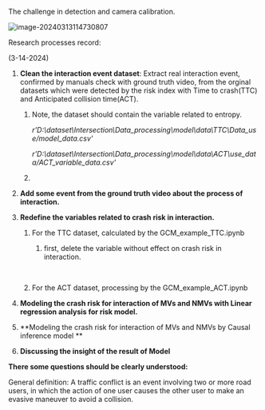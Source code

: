 The challenge in detection and camera calibration.

![image-20240313114730807](E:\Github\yanzhangcun.github.io\_posts\image-20240313114730807.png)



















Research processes record:

(3-14-2024)

1. **Clean the interaction event dataset**: Extract real interaction event, confirmed by manuals  check with ground truth video, from the orginal datasets which were detected by the risk index with Time to crash(TTC) and Anticipated collision time(ACT).

   1. Note, the dataset should contain the variable related to entropy.

      *r'D:\dataset\Intersection\Data_processing\model\data\TTC\Data_use/model_data.csv'*

      *r'D:\dataset\Intersection\Data_processing\model\data\ACT\use_data/ACT_variable_data.csv'*

   2. 

2. **Add some event from the ground truth video about the process of interaction.**

   

3. **Redefine the variables related to crash risk in interaction.**  

   1. For the TTC dataset, calculated by the GCM_example_TTC.ipynb

      1. first, delete the variable without effect on crash risk in interaction.

      ​	

   2. For the ACT dataset, processing by the GCM_example_ACT.ipynb

   

4. **Modeling the crash risk for interaction of MVs and NMVs with Linear regression analysis for risk model.**

   

5. **Modeling the crash risk for interaction of MVs and NMVs by Causal inference model **

   

6. **Discussing the insight of the result of Model**



**There some questions should be clearly understood:**

General definition: A traffic conflict is an event involving two or more road users, in which the action of one user causes the other user to make an evasive maneuver to avoid a collision.



